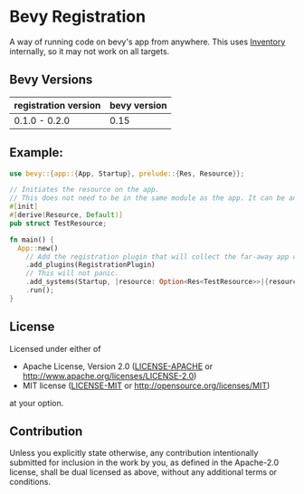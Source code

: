 # Bevy Registration
A way of running code on bevy's app from anywhere. This uses [Inventory](https://crates.io/crates/inventory) internally, so it may not work on all targets.
## Bevy Versions
| registration version | bevy version |
| -------------------- | ------------ |
| 0.1.0 - 0.2.0        | 0.15         |
## Example:
```rs
use bevy::{app::{App, Startup}, prelude::{Res, Resource}};

// Initiates the resource on the app.
// This does not need to be in the same module as the app. It can be anywhere.
#[init]
#[derive(Resource, Default)]
pub struct TestResource;

fn main() {
  App::new()
    // Add the registration plugin that will collect the far-away app code.
    .add_plugins(RegistrationPlugin)
    // This will not panic.
    .add_systems(Startup, |resource: Option<Res<TestResource>>|{resource.unwrap();})        
    .run();
}
```
## License

Licensed under either of

 * Apache License, Version 2.0
   ([LICENSE-APACHE](LICENSE-APACHE) or http://www.apache.org/licenses/LICENSE-2.0)
 * MIT license
   ([LICENSE-MIT](LICENSE-MIT) or http://opensource.org/licenses/MIT)

at your option.

## Contribution

Unless you explicitly state otherwise, any contribution intentionally submitted
for inclusion in the work by you, as defined in the Apache-2.0 license, shall be
dual licensed as above, without any additional terms or conditions.
